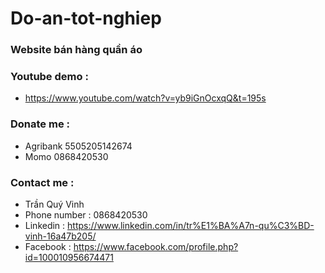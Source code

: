 # Do-an-tot-nghiep
### Website bán hàng quần áo
### Youtube demo : 
* https://www.youtube.com/watch?v=yb9iGnOcxqQ&t=195s
### Donate me : 
* Agribank 5505205142674
* Momo 0868420530
### Contact me : 
* Trần Quý Vinh
* Phone number : 0868420530
* Linkedin : https://www.linkedin.com/in/tr%E1%BA%A7n-qu%C3%BD-vinh-16a47b205/
* Facebook : https://www.facebook.com/profile.php?id=100010956674471
